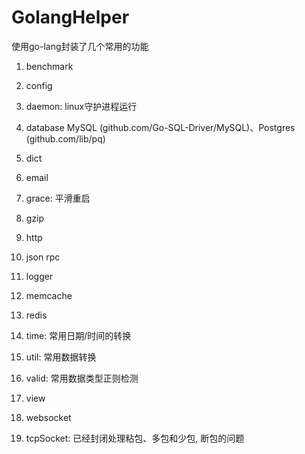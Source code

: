 # GolangHelper
 
 使用go-lang封装了几个常用的功能

 1. benchmark

 2. config

 3. daemon: linux守护进程运行

 4. database MySQL (github.com/Go-SQL-Driver/MySQL)、Postgres (github.com/lib/pq)
    
 5. dict

 6. email

 7. grace: 平滑重启

 8. gzip

 9. http

 10. json rpc

 11. logger

 12. memcache

 13. redis

 14. time: 常用日期/时间的转换

 15. util: 常用数据转换

 16. valid: 常用数据类型正则检测

 17. view

 18. websocket

 19. tcpSocket: 已经封闭处理粘包、多包和少包, 断包的问题

